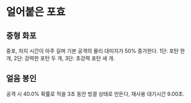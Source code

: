 # 얼어붙은 포효

## 중형 화포

중포, 차지 시간이 아주 길며 기본 공격의 물리 대미지가 50% 증가한다. 1단: 포탄 한 개, 2단: 강력한 포탄 두 개, 3단: 초강력 포탄 세 개.

## 얼음 봉인

공격 시 40.0% 확률로 적을 3초 동안 빙결 상태로 만든다, 재사용 대기시간 9.00초.
